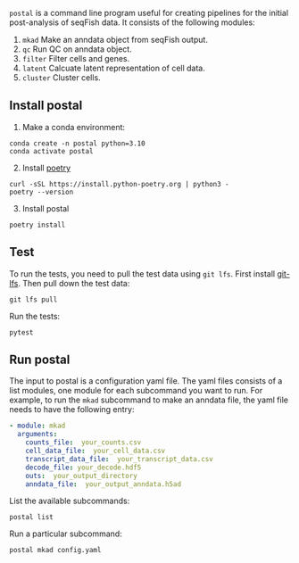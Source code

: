 `postal` is a command line program useful for creating pipelines for the
initial post-analysis of seqFish data.   It consists of the following modules:

1.  `mkad`  Make an anndata object from seqFish output.
2.  `qc`  Run QC on anndata object.
3. `filter`   Filter cells and genes.
4. `latent`  Calcuate latent representation of cell data.
5. `cluster`  Cluster cells.

## Install postal

1.  Make a conda environment:

```shell
conda create -n postal python=3.10
conda activate postal
```

2.  Install [poetry](https://python-poetry.org/docs/)

```shell
curl -sSL https://install.python-poetry.org | python3 -
poetry --version
```

3.  Install postal

```shell
poetry install
```

## Test

To run the tests, you need to pull the test data using `git lfs`.  First install
[git-lfs](https://git-lfs.com/).  Then pull down the test data:

```shell
git lfs pull
```

Run the tests:

```shell
pytest
```

## Run postal

The input to postal is a configuration yaml file.  The yaml files consists of a list
modules, one module for each subcommand you want to run.  For example,
to run the `mkad` subcommand to make an anndata file, the yaml file needs to have the
following entry:

```yaml
- module: mkad
  arguments:
    counts_file:  your_counts.csv
    cell_data_file:  your_cell_data.csv
    transcript_data_file:  your_transcript_data.csv
    decode_file: your_decode.hdf5
    outs:  your_output_directory
    anndata_file:  your_output_anndata.h5ad
```

List the available subcommands:

```
postal list
```

Run a particular subcommand:

```
postal mkad config.yaml
```


